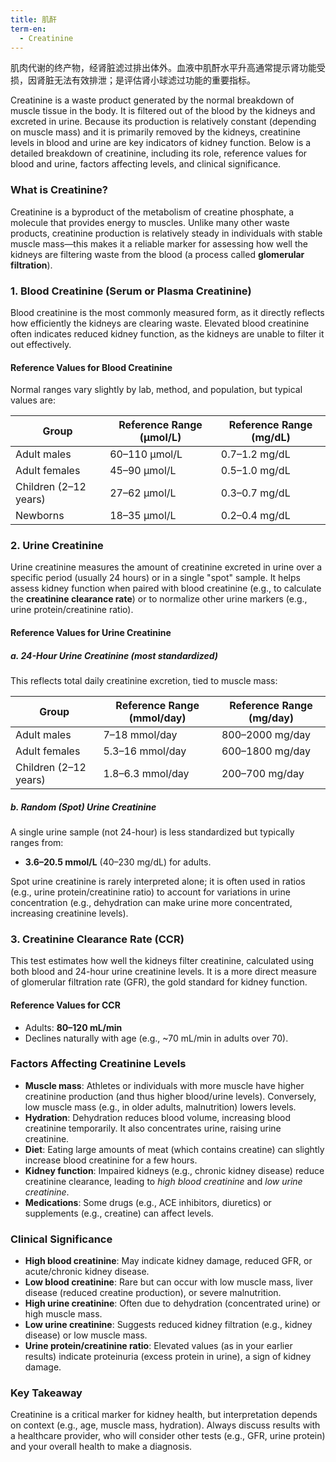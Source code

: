 ```yaml
---
title: 肌酐
term-en:
  - Creatinine
---
```

肌肉代谢的终产物，经肾脏滤过排出体外。血液中肌酐水平升高通常提示肾功能受损，因肾脏无法有效排泄；是评估肾小球滤过功能的重要指标。

Creatinine is a waste product generated by the normal breakdown of muscle tissue in the body. It is filtered out of the blood by the kidneys and excreted in urine. Because its production is relatively constant (depending on muscle mass) and it is primarily removed by the kidneys, creatinine levels in blood and urine are key indicators of kidney function. Below is a detailed breakdown of creatinine, including its role, reference values for blood and urine, factors affecting levels, and clinical significance.


### **What is Creatinine?**  
Creatinine is a byproduct of the metabolism of creatine phosphate, a molecule that provides energy to muscles. Unlike many other waste products, creatinine production is relatively steady in individuals with stable muscle mass—this makes it a reliable marker for assessing how well the kidneys are filtering waste from the blood (a process called **glomerular filtration**).  


### **1. Blood Creatinine (Serum or Plasma Creatinine)**  
Blood creatinine is the most commonly measured form, as it directly reflects how efficiently the kidneys are clearing waste. Elevated blood creatinine often indicates reduced kidney function, as the kidneys are unable to filter it out effectively.  

#### **Reference Values for Blood Creatinine**  
Normal ranges vary slightly by lab, method, and population, but typical values are:  

| Group               | Reference Range (μmol/L) | Reference Range (mg/dL) |  
|---------------------|--------------------------|-------------------------|  
| Adult males         | 60–110 μmol/L            | 0.7–1.2 mg/dL           |  
| Adult females       | 45–90 μmol/L             | 0.5–1.0 mg/dL           |  
| Children (2–12 years) | 27–62 μmol/L             | 0.3–0.7 mg/dL           |  
| Newborns            | 18–35 μmol/L             | 0.2–0.4 mg/dL           |  


### **2. Urine Creatinine**  
Urine creatinine measures the amount of creatinine excreted in urine over a specific period (usually 24 hours) or in a single "spot" sample. It helps assess kidney function when paired with blood creatinine (e.g., to calculate the **creatinine clearance rate**) or to normalize other urine markers (e.g., urine protein/creatinine ratio).  

#### **Reference Values for Urine Creatinine**  

##### **a. 24-Hour Urine Creatinine (most standardized)**  
This reflects total daily creatinine excretion, tied to muscle mass:  

| Group               | Reference Range (mmol/day) | Reference Range (mg/day) |  
|---------------------|----------------------------|--------------------------|  
| Adult males         | 7–18 mmol/day              | 800–2000 mg/day          |  
| Adult females       | 5.3–16 mmol/day            | 600–1800 mg/day          |  
| Children (2–12 years) | 1.8–6.3 mmol/day           | 200–700 mg/day           |  


##### **b. Random (Spot) Urine Creatinine**  
A single urine sample (not 24-hour) is less standardized but typically ranges from:  
- **3.6–20.5 mmol/L** (40–230 mg/dL) for adults.  

Spot urine creatinine is rarely interpreted alone; it is often used in ratios (e.g., urine protein/creatinine ratio) to account for variations in urine concentration (e.g., dehydration can make urine more concentrated, increasing creatinine levels).  


### **3. Creatinine Clearance Rate (CCR)**  
This test estimates how well the kidneys filter creatinine, calculated using both blood and 24-hour urine creatinine levels. It is a more direct measure of glomerular filtration rate (GFR), the gold standard for kidney function.  

#### **Reference Values for CCR**  
- Adults: **80–120 mL/min**  
- Declines naturally with age (e.g., ~70 mL/min in adults over 70).  


### **Factors Affecting Creatinine Levels**  
- **Muscle mass**: Athletes or individuals with more muscle have higher creatinine production (and thus higher blood/urine levels). Conversely, low muscle mass (e.g., in older adults, malnutrition) lowers levels.  
- **Hydration**: Dehydration reduces blood volume, increasing blood creatinine temporarily. It also concentrates urine, raising urine creatinine.  
- **Diet**: Eating large amounts of meat (which contains creatine) can slightly increase blood creatinine for a few hours.  
- **Kidney function**: Impaired kidneys (e.g., chronic kidney disease) reduce creatinine clearance, leading to *high blood creatinine* and *low urine creatinine*.  
- **Medications**: Some drugs (e.g., ACE inhibitors, diuretics) or supplements (e.g., creatine) can affect levels.  


### **Clinical Significance**  
- **High blood creatinine**: May indicate kidney damage, reduced GFR, or acute/chronic kidney disease.  
- **Low blood creatinine**: Rare but can occur with low muscle mass, liver disease (reduced creatine production), or severe malnutrition.  
- **High urine creatinine**: Often due to dehydration (concentrated urine) or high muscle mass.  
- **Low urine creatinine**: Suggests reduced kidney filtration (e.g., kidney disease) or low muscle mass.  
- **Urine protein/creatinine ratio**: Elevated values (as in your earlier results) indicate proteinuria (excess protein in urine), a sign of kidney damage.  


### **Key Takeaway**  
Creatinine is a critical marker for kidney health, but interpretation depends on context (e.g., age, muscle mass, hydration). Always discuss results with a healthcare provider, who will consider other tests (e.g., GFR, urine protein) and your overall health to make a diagnosis.
